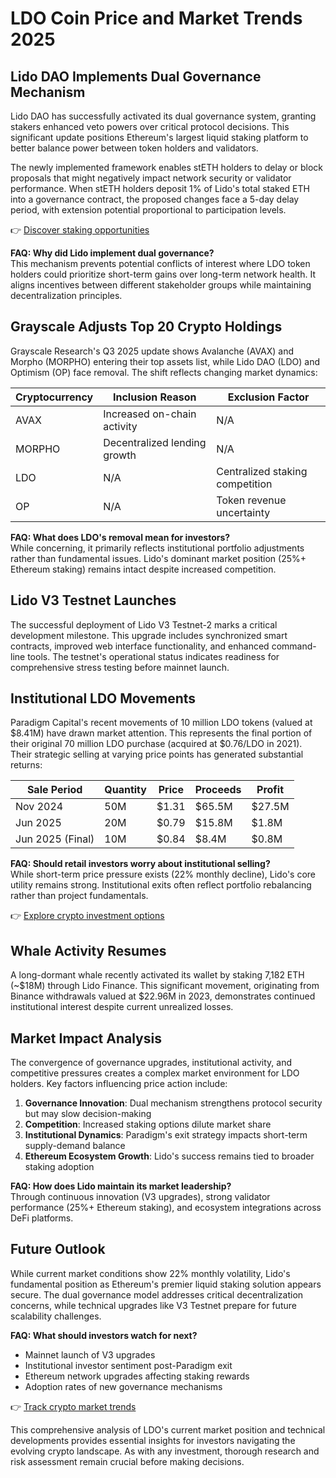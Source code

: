 # LDO Coin Price and Market Trends 2025

## Lido DAO Implements Dual Governance Mechanism

Lido DAO has successfully activated its dual governance system, granting stakers enhanced veto powers over critical protocol decisions. This significant update positions Ethereum's largest liquid staking platform to better balance power between token holders and validators.

The newly implemented framework enables stETH holders to delay or block proposals that might negatively impact network security or validator performance. When stETH holders deposit 1% of Lido's total staked ETH into a governance contract, the proposed changes face a 5-day delay period, with extension potential proportional to participation levels.

👉 [Discover staking opportunities](https://bit.ly/okx-bonus)

**FAQ: Why did Lido implement dual governance?**  
This mechanism prevents potential conflicts of interest where LDO token holders could prioritize short-term gains over long-term network health. It aligns incentives between different stakeholder groups while maintaining decentralization principles.

## Grayscale Adjusts Top 20 Crypto Holdings

Grayscale Research's Q3 2025 update shows Avalanche (AVAX) and Morpho (MORPHO) entering their top assets list, while Lido DAO (LDO) and Optimism (OP) face removal. The shift reflects changing market dynamics:

| Cryptocurrency | Inclusion Reason | Exclusion Factor |
|----------------|------------------|------------------|
| AVAX           | Increased on-chain activity | N/A |
| MORPHO         | Decentralized lending growth | N/A |
| LDO            | N/A | Centralized staking competition |
| OP             | N/A | Token revenue uncertainty |

**FAQ: What does LDO's removal mean for investors?**  
While concerning, it primarily reflects institutional portfolio adjustments rather than fundamental issues. Lido's dominant market position (25%+ Ethereum staking) remains intact despite increased competition.

## Lido V3 Testnet Launches

The successful deployment of Lido V3 Testnet-2 marks a critical development milestone. This upgrade includes synchronized smart contracts, improved web interface functionality, and enhanced command-line tools. The testnet's operational status indicates readiness for comprehensive stress testing before mainnet launch.

## Institutional LDO Movements

Paradigm Capital's recent movements of 10 million LDO tokens (valued at $8.41M) have drawn market attention. This represents the final portion of their original 70 million LDO purchase (acquired at $0.76/LDO in 2021). Their strategic selling at varying price points has generated substantial returns:

| Sale Period | Quantity | Price | Proceeds | Profit |
|------------|----------|-------|----------|--------|
| Nov 2024 | 50M | $1.31 | $65.5M | $27.5M |
| Jun 2025 | 20M | $0.79 | $15.8M | $1.8M |
| Jun 2025 (Final) | 10M | $0.84 | $8.4M | $0.8M |

**FAQ: Should retail investors worry about institutional selling?**  
While short-term price pressure exists (22% monthly decline), Lido's core utility remains strong. Institutional exits often reflect portfolio rebalancing rather than project fundamentals.

👉 [Explore crypto investment options](https://bit.ly/okx-bonus)

## Whale Activity Resumes

A long-dormant whale recently activated its wallet by staking 7,182 ETH (~$18M) through Lido Finance. This significant movement, originating from Binance withdrawals valued at $22.96M in 2023, demonstrates continued institutional interest despite current unrealized losses.

## Market Impact Analysis

The convergence of governance upgrades, institutional activity, and competitive pressures creates a complex market environment for LDO holders. Key factors influencing price action include:

1. **Governance Innovation**: Dual mechanism strengthens protocol security but may slow decision-making
2. **Competition**: Increased staking options dilute market share
3. **Institutional Dynamics**: Paradigm's exit strategy impacts short-term supply-demand balance
4. **Ethereum Ecosystem Growth**: Lido's success remains tied to broader staking adoption

**FAQ: How does Lido maintain its market leadership?**  
Through continuous innovation (V3 upgrades), strong validator performance (25%+ Ethereum staking), and ecosystem integrations across DeFi platforms.

## Future Outlook

While current market conditions show 22% monthly volatility, Lido's fundamental position as Ethereum's premier liquid staking solution appears secure. The dual governance model addresses critical decentralization concerns, while technical upgrades like V3 Testnet prepare for future scalability challenges.

**FAQ: What should investors watch for next?**  
- Mainnet launch of V3 upgrades  
- Institutional investor sentiment post-Paradigm exit  
- Ethereum network upgrades affecting staking rewards  
- Adoption rates of new governance mechanisms  

👉 [Track crypto market trends](https://bit.ly/okx-bonus)

This comprehensive analysis of LDO's current market position and technical developments provides essential insights for investors navigating the evolving crypto landscape. As with any investment, thorough research and risk assessment remain crucial before making decisions.